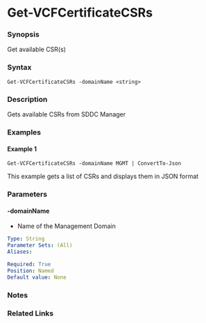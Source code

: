 # Get-VCFCertificateCSRs

### Synopsis
Get available CSR(s)

### Syntax
```
Get-VCFCertificateCSRs -domainName <string>
```

### Description
Gets available CSRs from SDDC Manager

### Examples
#### Example 1
```
Get-VCFCertificateCSRs -domainName MGMT | ConvertTo-Json
```
This example gets a list of CSRs and displays them in JSON format

### Parameters

#### -domainName
- Name of the Management Domain

```yaml
Type: String
Parameter Sets: (All)
Aliases:

Required: True
Position: Named
Default value: None
```

### Notes

### Related Links
